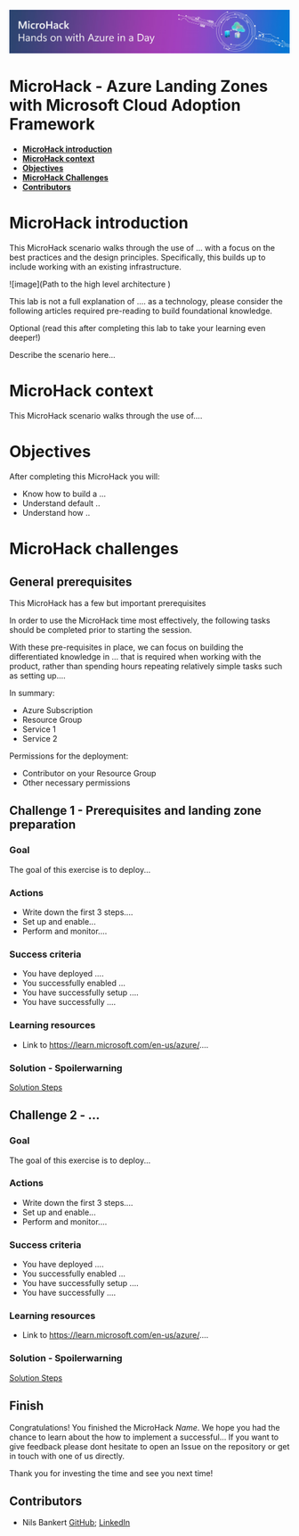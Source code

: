![image](img/1920x300_EventBanner_MicroHack_General_wText.jpg)

# **MicroHack - Azure Landing Zones with Microsoft Cloud Adoption Framework**

- [**MicroHack introduction**](#MicroHack-introduction)
- [**MicroHack context**](#microhack-context)
- [**Objectives**](#objectives)
- [**MicroHack Challenges**](#microhack-challenges)
- [**Contributors**](#contributors)

# MicroHack introduction

This MicroHack scenario walks through the use of ... with a focus on the best practices and the design principles. Specifically, this builds up to include working with an existing infrastructure.

![image](Path to the high level architecture )

This lab is not a full explanation of .... as a technology, please consider the following articles required pre-reading to build foundational knowledge.

Optional (read this after completing this lab to take your learning even deeper!)

Describe the scenario here...

# MicroHack context

This MicroHack scenario walks through the use of....

# Objectives

After completing this MicroHack you will:

- Know how to build a ...
- Understand default ..
- Understand how ..

# MicroHack challenges

## General prerequisites

This MicroHack has a few but important prerequisites

In order to use the MicroHack time most effectively, the following tasks should be completed prior to starting the session.

With these pre-requisites in place, we can focus on building the differentiated knowledge in ... that is required when working with the product, rather than spending hours repeating relatively simple tasks such as setting up....

In summary:

- Azure Subscription
- Resource Group
- Service 1
- Service 2

Permissions for the deployment:

- Contributor on your Resource Group
- Other necessary permissions

## Challenge 1 - Prerequisites and landing zone preparation

### Goal

The goal of this exercise is to deploy...

### Actions

- Write down the first 3 steps....
- Set up and enable...
- Perform and monitor....

### Success criteria

- You have deployed ....
- You successfully enabled ...
- You have successfully setup ....
- You have successfully ....

### Learning resources

- Link to https://learn.microsoft.com/en-us/azure/....

### Solution - Spoilerwarning

[Solution Steps](./walkthrough/challenge-1/solution.md)

## Challenge 2 - ...

### Goal

The goal of this exercise is to deploy...

### Actions

- Write down the first 3 steps....
- Set up and enable...
- Perform and monitor....

### Success criteria

- You have deployed ....
- You successfully enabled ...
- You have successfully setup ....
- You have successfully ....

### Learning resources

- Link to https://learn.microsoft.com/en-us/azure/....

### Solution - Spoilerwarning

[Solution Steps](./walkthrough/challenge-2/solution.md)

## Finish

Congratulations! You finished the MicroHack _Name_. We hope you had the chance to learn about the how to implement a successful...
If you want to give feedback please dont hesitate to open an Issue on the repository or get in touch with one of us directly.

Thank you for investing the time and see you next time!

## Contributors

- Nils Bankert [GitHub](https://github.com/nilsbankert); [LinkedIn](https://www.linkedin.com/in/nilsbankert/)
